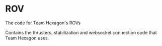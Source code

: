 # ROV
The code for Team Hexagon's ROVs

Contains the thrusters, stabilization and websocket connection code that Team Hexagon uses.
